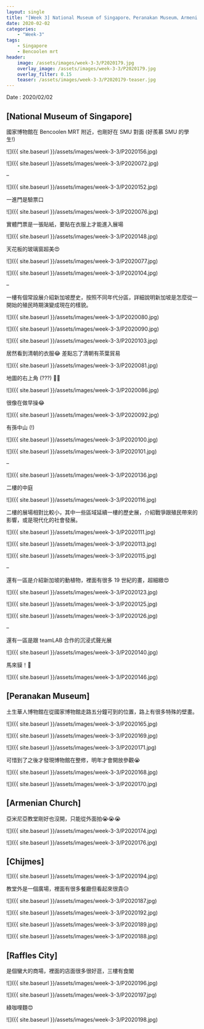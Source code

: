 ```yaml
---
layout: single
title: "[Week 3] National Museum of Singapore、Peranakan Museum、Armenian Church、Chijmes"
date: 2020-02-02
categories:
    - "Week-3"
tags:
    - Singapore
    - Bencoolen mrt
header:
    image: /assets/images/week-3-3/P2020179.jpg
    overlay_image: /assets/images/week-3-3/P2020179.jpg
    overlay_filter: 0.15
    teaser: /assets/images/week-3-3/P2020179-teaser.jpg
---
```


Date : 2020/02/02

## [National Museum of Singapore]

國家博物館在 Bencoolen MRT 附近，也剛好在 SMU 對面 (好羨慕 SMU 的學生!)

![]({{ site.baseurl }}/assets/images/week-3-3/P2020156.jpg)

![]({{ site.baseurl }}/assets/images/week-3-3/P2020072.jpg)

–

![]({{ site.baseurl }}/assets/images/week-3-3/P2020152.jpg)

一進門是驗票口

![]({{ site.baseurl }}/assets/images/week-3-3/P2020076.jpg)

實體門票是一張貼紙，要貼在衣服上才能進入展場

![]({{ site.baseurl }}/assets/images/week-3-3/P2020148.jpg)

天花板的玻璃窗超美😍

![]({{ site.baseurl }}/assets/images/week-3-3/P2020077.jpg)

![]({{ site.baseurl }}/assets/images/week-3-3/P2020104.jpg)

–

一樓有個常設展介紹新加坡歷史，按照不同年代分區，詳細說明新加坡是怎麼從一開始的殖民時期演變成現在的樣貌。

![]({{ site.baseurl }}/assets/images/week-3-3/P2020080.jpg)

![]({{ site.baseurl }}/assets/images/week-3-3/P2020090.jpg)

![]({{ site.baseurl }}/assets/images/week-3-3/P2020103.jpg)

居然看到清朝的衣服😂 差點忘了清朝有茶葉貿易

![]({{ site.baseurl }}/assets/images/week-3-3/P2020081.jpg)

地圖的右上角 (???) 🤔🤨

![]({{ site.baseurl }}/assets/images/week-3-3/P2020086.jpg)

很像在做早操😂

![]({{ site.baseurl }}/assets/images/week-3-3/P2020092.jpg)

有孫中山 (!)

![]({{ site.baseurl }}/assets/images/week-3-3/P2020100.jpg)

![]({{ site.baseurl }}/assets/images/week-3-3/P2020101.jpg)

–

![]({{ site.baseurl }}/assets/images/week-3-3/P2020136.jpg)

二樓的中庭

![]({{ site.baseurl }}/assets/images/week-3-3/P2020116.jpg)

二樓的展場相對比較小，其中一些區域延續一樓的歷史展，介紹戰爭跟殖民帶來的影響，或是現代化的社會發展。

![]({{ site.baseurl }}/assets/images/week-3-3/P2020111.jpg)

![]({{ site.baseurl }}/assets/images/week-3-3/P2020113.jpg)

![]({{ site.baseurl }}/assets/images/week-3-3/P2020115.jpg)

–

還有一區是介紹新加坡的動植物，裡面有很多 19 世紀的畫，超細緻😍

![]({{ site.baseurl }}/assets/images/week-3-3/P2020123.jpg)

![]({{ site.baseurl }}/assets/images/week-3-3/P2020125.jpg)

![]({{ site.baseurl }}/assets/images/week-3-3/P2020126.jpg)

–

還有一區是跟 teamLAB 合作的沉浸式聲光展

![]({{ site.baseurl }}/assets/images/week-3-3/P2020140.jpg)

馬來貘！🥰

![]({{ site.baseurl }}/assets/images/week-3-3/P2020146.jpg)

## [Peranakan Museum]

土生華人博物館在從國家博物館走路五分鐘可到的位置，路上有很多特殊的壁畫。

![]({{ site.baseurl }}/assets/images/week-3-3/P2020165.jpg)

![]({{ site.baseurl }}/assets/images/week-3-3/P2020169.jpg)

![]({{ site.baseurl }}/assets/images/week-3-3/P2020171.jpg)

可惜到了之後才發現博物館在整修，明年才會開放參觀😭

![]({{ site.baseurl }}/assets/images/week-3-3/P2020168.jpg)

![]({{ site.baseurl }}/assets/images/week-3-3/P2020170.jpg)

## [Armenian Church]

亞米尼亞教堂剛好也沒開，只能從外面拍😭😭😭

![]({{ site.baseurl }}/assets/images/week-3-3/P2020174.jpg)

![]({{ site.baseurl }}/assets/images/week-3-3/P2020176.jpg)

## [Chijmes]

![]({{ site.baseurl }}/assets/images/week-3-3/P2020194.jpg)

教堂外是一個廣場，裡面有很多餐廳但看起來很貴😥

![]({{ site.baseurl }}/assets/images/week-3-3/P2020187.jpg)

![]({{ site.baseurl }}/assets/images/week-3-3/P2020192.jpg)

![]({{ site.baseurl }}/assets/images/week-3-3/P2020189.jpg)

![]({{ site.baseurl }}/assets/images/week-3-3/P2020188.jpg)

## [Raffles City]

是個蠻大的商場，裡面的店面很多很好逛，三樓有食閣

![]({{ site.baseurl }}/assets/images/week-3-3/P2020196.jpg)

![]({{ site.baseurl }}/assets/images/week-3-3/P2020197.jpg)

綠咖哩麵😍

![]({{ site.baseurl }}/assets/images/week-3-3/P2020198.jpg)